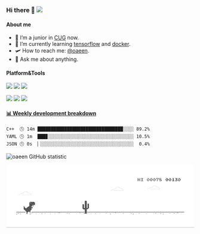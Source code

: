 ### Hi there 👋 ![](https://visitor-badge.laobi.icu/badge?page_id=oaeen.readme)

#### About me

- 🔭 I’m  a junior in [CUG](http://www.cug.edu.cn/) now.
- 🌱 I’m currently learning [tensorflow](https://www.tensorflow.org/) and [docker](https://www.docker.com/).
- 🛩️ How to reach me: [@oaeen](https://t.me/oaeens).
- 💬 Ask me about anything.

#### Platform&Tools

[![](https://img.shields.io/badge/OS-Arch%20Linux-33aadd?style=flat-square&logo=arch-linux&logoColor=ffffff)](https://www.archlinux.org/)
[![](https://img.shields.io/badge/Ubuntu-20.04LTS-E95420?style=flat-square&logo=Ubuntu)](https://ubuntu.com/)
[![](https://img.shields.io/badge/Windows-10-2376bc?style=flat-square&logo=windows&logoColor=ffffff)](https://www.microsoft.com/windows/get-windows-10)

[![](https://img.shields.io/badge/IDE-Visual%20Studio%20Code-blue?style=flat-square&logo=visual-studio-code&logoColor=ffffff)](https://code.visualstudio.com/)
[![](https://img.shields.io/badge/-Tensorflow-fa8c35?style=flat-square&logo=tensorflow&logoColor=ffffff)](https://www.tensorflow.org/)
[![](https://img.shields.io/badge/-Docker-2496ED?style=flat-square&logo=docker&logoColor=ffffff)](https://www.docker.com/)



<!-- waka-box start -->
#### <a href="https://gist.github.com/6b2fa96f7c346c310d0e65c495338239" target="_blank">📊 Weekly development breakdown</a>
```text
C++  🕓 14m ████████████████████████████████░░░░ 89.2%
YAML 🕓 1m  ███▊░░░░░░░░░░░░░░░░░░░░░░░░░░░░░░░░ 10.5%
JSON 🕓 0s  ▏░░░░░░░░░░░░░░░░░░░░░░░░░░░░░░░░░░░  0.4%
```
<!-- Powered by https://github.com/YouEclipse/waka-box-go . -->
<!-- waka-box end -->



![oaeen GitHub statistic](https://github-readme-stats.vercel.app/api?username=oaeen&show_icons=true)

![Dino](https://github.com/oaeen/oaeen/blob/master/dino.gif)

<!--
**oaeen/oaeen** is a ✨ _special_ ✨ repository because its `README.md` (this file) appears on your GitHub profile.

Here are some ideas to get you started:

- 🔭 I’m currently working on ...
- 🌱 I’m currently learning ...
- 👯 I’m looking to collaborate on ...
- 🤔 I’m looking for help with ...
- 💬 Ask me about ...
- 📫 How to reach me: ...
- 😄 Pronouns: ...
- ⚡ Fun fact: ...
-->
